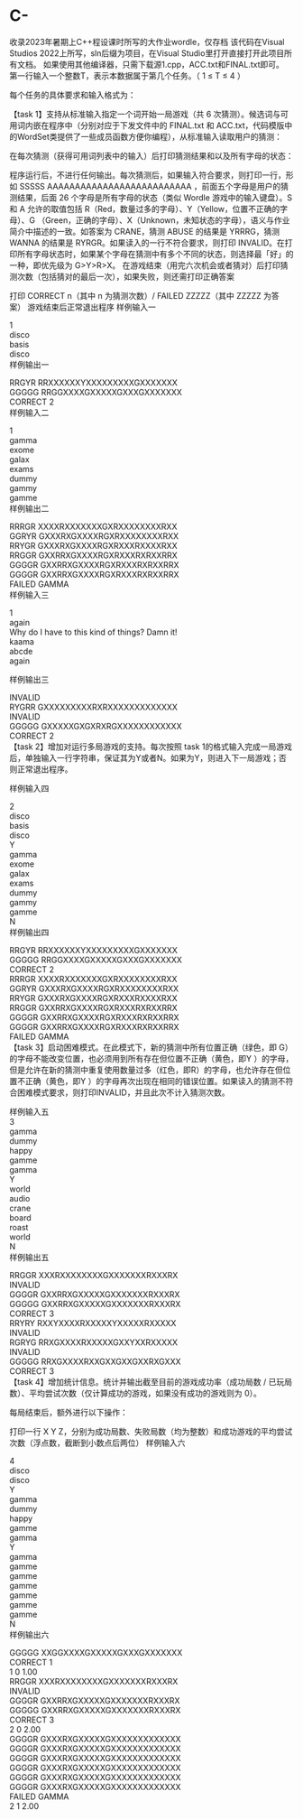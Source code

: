 # C-
收录2023年暑期上C++程设课时所写的大作业wordle，仅存档
该代码在Visual Studios 2022上所写，sln后缀为项目，在Visual Studio里打开直接打开此项目所有文档。
如果使用其他编译器，只需下载源1.cpp，ACC.txt和FINAL.txt即可。
第一行输入一个整数T，表示本数据属于第几个任务。（
1
≤
T
≤
4
）

每个任务的具体要求和输入格式为：

【task 1】支持从标准输入指定一个词开始一局游戏（共 6 次猜测）。候选词与可用词内嵌在程序中（分别对应于下发文件中的 FINAL.txt 和 ACC.txt，代码模版中的WordSet类提供了一些成员函数方便你编程），从标准输入读取用户的猜测：

在每次猜测（获得可用词列表中的输入）后打印猜测结果和以及所有字母的状态：

程序运行后，不进行任何输出。每次猜测后，如果输入符合要求，则打印一行，形如 SSSSS AAAAAAAAAAAAAAAAAAAAAAAAAA ，前面五个字母是用户的猜测结果，后面 26 个字母是所有字母的状态（类似 Wordle 游戏中的输入键盘）。S 和 A 允许的取值包括 R（Red，数量过多的字母）、Y（Yellow，位置不正确的字母）、G （Green，正确的字母）、X（Unknown，未知状态的字母），语义与作业简介中描述的一致。如答案为 CRANE，猜测 ABUSE 的结果是 YRRRG，猜测 WANNA 的结果是 RYRGR。如果读入的一行不符合要求，则打印 INVALID。在打印所有字母状态时，如果某个字母在猜测中有多个不同的状态，则选择最「好」的一种，即优先级为 G>Y>R>X。
在游戏结束（用完六次机会或者猜对）后打印猜测次数（包括猜对的最后一次），如果失败，则还需打印正确答案

打印 CORRECT n（其中 n 为猜测次数）/ FAILED ZZZZZ（其中 ZZZZZ 为答案）
游戏结束后正常退出程序
样例输入一

1  
disco  
basis  
disco  
样例输出一

RRGYR RRXXXXXXYXXXXXXXXXGXXXXXXX  
GGGGG RRGGXXXXGXXXXXGXXXGXXXXXXX  
CORRECT 2  
样例输入二

1  
gamma  
exome  
galax  
exams  
dummy  
gammy  
gamme  
样例输出二

RRRGR XXXXRXXXXXXXGXRXXXXXXXXRXX  
GGRYR GXXXRXGXXXXRGXRXXXXXXXXRXX  
RRYGR GXXXRXGXXXXRGXRXXXRXXXXRXX  
RRGGR GXXRRXGXXXXRGXRXXXRXRXXRRX  
GGGGR GXXRRXGXXXXRGXRXXXRXRXXRRX  
GGGGR GXXRRXGXXXXRGXRXXXRXRXXRRX  
FAILED GAMMA  
样例输入三

1  
again  
Why do I have to this kind of things? Damn it!  
kaama  
abcde  
again  

样例输出三 

INVALID  
RYGRR GXXXXXXXXXRXRXXXXXXXXXXXXX  
INVALID  
GGGGG GXXXXXGXGXRXRGXXXXXXXXXXXX  
CORRECT 2  
【task 2】增加对运行多局游戏的支持。每次按照 task 1的格式输入完成一局游戏后，单独输入一行字符串，保证其为Y或者N。如果为Y，则进入下一局游戏；否则正常退出程序。

样例输入四 

2  
disco  
basis  
disco  
Y  
gamma  
exome  
galax  
exams  
dummy  
gammy  
gamme  
N  
样例输出四  

RRGYR RRXXXXXXYXXXXXXXXXGXXXXXXX  
GGGGG RRGGXXXXGXXXXXGXXXGXXXXXXX  
CORRECT 2  
RRRGR XXXXRXXXXXXXGXRXXXXXXXXRXX  
GGRYR GXXXRXGXXXXRGXRXXXXXXXXRXX  
RRYGR GXXXRXGXXXXRGXRXXXRXXXXRXX  
RRGGR GXXRRXGXXXXRGXRXXXRXRXXRRX  
GGGGR GXXRRXGXXXXRGXRXXXRXRXXRRX  
GGGGR GXXRRXGXXXXRGXRXXXRXRXXRRX  
FAILED GAMMA  
【task 3】启动困难模式。在此模式下，新的猜测中所有位置正确（绿色，即 G）的字母不能改变位置，也必须用到所有存在但位置不正确（黄色，即Y ）的字母，但是允许在新的猜测中重复使用数量过多（红色，即R）的字母，也允许存在但位置不正确（黄色，即Y ）的字母再次出现在相同的错误位置。如果读入的猜测不符合困难模式要求，则打印INVALID，并且此次不计入猜测次数。

样例输入五  
3  
gamma  
dummy  
happy  
gamme  
gamma  
Y  
world  
audio  
crane  
board  
roast  
world  
N  
样例输出五  

RRGGR XXXRXXXXXXXXGXXXXXXXRXXXRX  
INVALID  
GGGGR GXXRRXGXXXXXGXXXXXXXRXXXRX  
GGGGG GXXRRXGXXXXXGXXXXXXXRXXXRX  
CORRECT 3  
RRYRY RXXYXXXXRXXXXXYXXXXXRXXXXX  
INVALID  
RGRYG RRXGXXXXRXXXXXGXXYXXRXXXXX  
INVALID  
GGGGG RRXGXXXXRXXGXXGXXGXXRXGXXX  
CORRECT 3  
【task 4】增加统计信息。统计并输出截至目前的游戏成功率（成功局数 / 已玩局数）、平均尝试次数（仅计算成功的游戏，如果没有成功的游戏则为 0）。

每局结束后，额外进行以下操作：

打印一行 X Y Z，分别为成功局数、失败局数（均为整数）和成功游戏的平均尝试次数（浮点数，截断到小数点后两位）
样例输入六

4  
disco  
disco  
Y  
gamma  
dummy  
happy  
gamme  
gamma  
Y  
gamma  
gamme  
gamme  
gamme  
gamme  
gamme  
gamme  
N  
样例输出六

GGGGG XXGGXXXXGXXXXXGXXXGXXXXXXX  
CORRECT 1  
1 0 1.00  
RRGGR XXXRXXXXXXXXGXXXXXXXRXXXRX  
INVALID  
GGGGR GXXRRXGXXXXXGXXXXXXXRXXXRX  
GGGGG GXXRRXGXXXXXGXXXXXXXRXXXRX  
CORRECT 3  
2 0 2.00  
GGGGR GXXXRXGXXXXXGXXXXXXXXXXXXX  
GGGGR GXXXRXGXXXXXGXXXXXXXXXXXXX  
GGGGR GXXXRXGXXXXXGXXXXXXXXXXXXX  
GGGGR GXXXRXGXXXXXGXXXXXXXXXXXXX  
GGGGR GXXXRXGXXXXXGXXXXXXXXXXXXX  
GGGGR GXXXRXGXXXXXGXXXXXXXXXXXXX  
FAILED GAMMA  
2 1 2.00  

